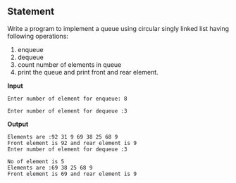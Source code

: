 ## Statement
Write a program to implement a queue using circular singly linked list having following operations:
1) enqueue
2) dequeue
3) count number of elements in queue
4) print the queue  and print front and rear element.

**Input**
```
Enter number of element for enqueue: 8

Enter number of element for dequeue :3
```
**Output**
```
Elements are :92 31 9 69 38 25 68 9 
Front element is 92 and rear element is 9
Enter number of element for dequeue :3

No of element is 5
Elements are :69 38 25 68 9
Front element is 69 and rear element is 9
```
